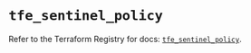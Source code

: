 # `tfe_sentinel_policy`

Refer to the Terraform Registry for docs: [`tfe_sentinel_policy`](https://registry.terraform.io/providers/hashicorp/tfe/0.67.1/docs/resources/sentinel_policy).
